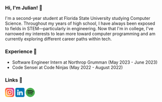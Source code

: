 ### Hi, I'm Julian! 👋  

I'm a second-year student at Florida State University studying Computer Science. Throughout my years of high school, I have always been exposed to fields in STEM—particularly in engineering. Now that I'm in college, I've narrowed my interests to lean more toward computer programming and am currently exploring different career paths within tech.

### Experience 📃
- Software Engineer Intern at Northrop Grumman (May 2023 - June 2023)
- Code Sensei at Code Ninjas (May 2022 - August 2022)

### Links 👾
<a href="https://www.instagram.com/julianwsanchez/"><img src="img/instagram.png" width="30"></a> <a href="https://www.linkedin.com/in/julianwsanchez/"><img src="img/linkedin.png" width="30"></a> <a href="https://open.spotify.com/user/31nvmp25h2eqhcih2re43lwcsjee"><img src="img/spotify.png" width="30"></a>
